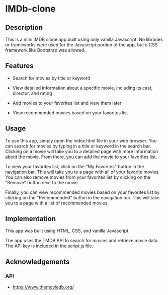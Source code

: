 # IMDb-clone



## Description
This is a mini IMDB clone app built using only vanilla Javascript. No libraries or frameworks were used for the Javascript portion of the app, but a CSS framework like Bootstrap was allowed.

## Features
- Search for movies by title or keyword

- View detailed information about a specific 
movie, including its cast, director, and rating

- Add movies to your favorites list and view them later

- View recommended movies based on your favorites list
## Usage
To use this app, simply open the index.html file in your web browser. You can search for movies by typing in a title or keyword in the search bar. Clicking on a movie will take you to a detailed page with more information about the movie. From there, you can add the movie to your favorites list.

To view your favorites list, click on the "My Favorites" button in the navigation bar. This will take you to a page with all of your favorite movies. You can also remove movies from your favorites list by clicking on the "Remove" button next to the movie.

Finally, you can view recommended movies based on your favorites list by clicking on the "Recommended" button in the navigation bar. This will take you to a page with a list of recommended movies.
## Implementation
This app was built using HTML, CSS, and vanilla Javascript.

The app uses the TMDB API to search for movies and retrieve movie data. The API key is included in the script.js file.
## Acknowledgements

### API
 - https://www.themoviedb.org/
 

